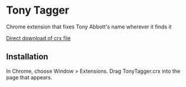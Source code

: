 Tony Tagger
===========

Chrome extension that fixes Tony Abbott's name wherever it finds it

[Direct download of crx file](https://github.com/Centurix/Tony-Tagger/blob/master/TonyTagger.crx?raw=true)

Installation
------------

In Chrome, choose Window > Extensions.  Drag TonyTagger.crx into the page that appears.

